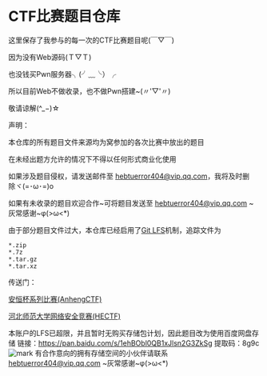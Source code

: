 # CTF比赛题目仓库
这里保存了我参与的每一次的CTF比赛题目呢(￣▽￣)  

因为没有Web源码(Ｔ▽Ｔ)  

也没钱买Pwn服务器╮(╯﹏╰）╭  

所以目前Web不做收录，也不做Pwn搭建~(〃'▽'〃)  

敬请谅解(^_−)☆  

声明：

本仓库的所有题目文件来源均为窝参加的各次比赛中放出的题目

在未经出题方允许的情况下不得以任何形式商业化使用

如果涉及题目侵权，请发送邮件至 hebtuerror404@vip.qq.com，我将及时删除ヾ(=･ω･=)o  

如果有未收录的题目欢迎合作~可将题目发送至 hebtuerror404@vip.qq.com \~灰常感谢\~φ(>ω<*)  

由于部分题目文件过大，本仓库已经启用了[Git LFS](https://git-lfs.github.com/)机制，追踪文件为

```
*.zip
*.7z
*.tar.gz
*.tar.xz
```
传送门：  

[安恒杯系列比赛(AnhengCTF)](https://github.com/hebtuerror404/Anheng_cup_month)  

[河北师范大学网络安全竞赛(HECTF)](https://github.com/HECTF) 

本账户的LFS已超限，并且暂时无购买存储包计划，因此题目改为使用百度网盘存储
链接：https://pan.baidu.com/s/1ehBObl0QB1xJlsn2G3ZkSg 
提取码：8g9c
![mark](http://img.lhyerror404.cn/error404/20190603/9608Ip3P5WCQ.png)
有合作意向的拥有存储空间的小伙伴请联系 hebtuerror404@vip.qq.com \~灰常感谢\~φ(>ω<*)  
